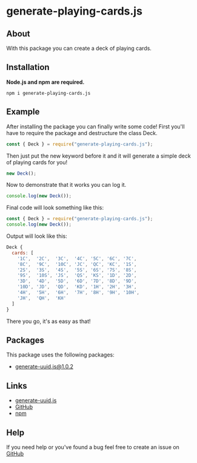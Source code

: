 # generate-playing-cards.js

## About

With this package you can create a deck of playing cards.

## Installation

**Node.js and npm are required.**

```
npm i generate-playing-cards.js
```

## Example

After installing the package you can finally write some code! First you'll have to require the package and destructure the class Deck.

```js
const { Deck } = require("generate-playing-cards.js");
```

Then just put the new keyword before it and it will generate a simple deck of playing cards for you!

```js
new Deck();
```

Now to demonstrate that it works you can log it.

```js
console.log(new Deck());
```

Final code will look something like this:

```js
const { Deck } = require("generate-playing-cards.js");
console.log(new Deck());
```

Output will look like this:

```js
Deck {
  cards: [
    '1C',  '2C',  '3C',  '4C', '5C', '6C', '7C',
    '8C',  '9C',  '10C', 'JC', 'QC', 'KC', '1S',
    '2S',  '3S',  '4S',  '5S', '6S', '7S', '8S',
    '9S',  '10S', 'JS',  'QS', 'KS', '1D', '2D',
    '3D',  '4D',  '5D',  '6D', '7D', '8D', '9D',
    '10D', 'JD',  'QD',  'KD', '1H', '2H', '3H',
    '4H',  '5H',  '6H',  '7H', '8H', '9H', '10H',
    'JH',  'QH',  'KH'
  ]
}
```

There you go, it's as easy as that!

## Packages

This package uses the following packages:

- [generate-uuid.js@1.0.2](https://www.npmjs.com/package/generate-uuid.js/v/1.0.2)

## Links

- [generate-uuid.js](https://www.npmjs.com/package/generate-uuid.js)
- [GitHub](https://github.com/MaestroDagan/generate-playing-cards.js)
- [npm](https://www.npmjs.com/package/generate-playing-cards.js)

## Help

If you need help or you've found a bug feel free to create an issue on [GitHub](https://github.com/MaestroDagan/generate-playing-cards.js/issues)
